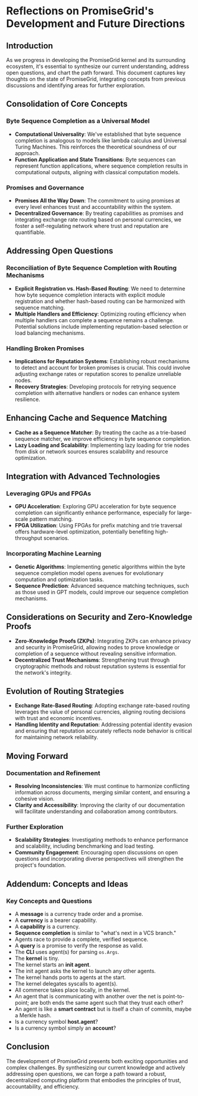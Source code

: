 # Reflections on PromiseGrid's Development and Future Directions

## Introduction

As we progress in developing the PromiseGrid kernel and its surrounding ecosystem, it's essential to synthesize our current understanding, address open questions, and chart the path forward. This document captures key thoughts on the state of PromiseGrid, integrating concepts from previous discussions and identifying areas for further exploration.

## Consolidation of Core Concepts

### Byte Sequence Completion as a Universal Model

- **Computational Universality**: We've established that byte sequence completion is analogous to models like lambda calculus and Universal Turing Machines. This reinforces the theoretical soundness of our approach.
- **Function Application and State Transitions**: Byte sequences can represent function applications, where sequence completion results in computational outputs, aligning with classical computation models.

### Promises and Governance

- **Promises All the Way Down**: The commitment to using promises at every level enhances trust and accountability within the system.
- **Decentralized Governance**: By treating capabilities as promises and integrating exchange rate routing based on personal currencies, we foster a self-regulating network where trust and reputation are quantifiable.

## Addressing Open Questions

### Reconciliation of Byte Sequence Completion with Routing Mechanisms

- **Explicit Registration vs. Hash-Based Routing**: We need to determine how byte sequence completion interacts with explicit module registration and whether hash-based routing can be harmonized with sequence matching.
- **Multiple Handlers and Efficiency**: Optimizing routing efficiency when multiple handlers can complete a sequence remains a challenge. Potential solutions include implementing reputation-based selection or load balancing mechanisms.

### Handling Broken Promises

- **Implications for Reputation Systems**: Establishing robust mechanisms to detect and account for broken promises is crucial. This could involve adjusting exchange rates or reputation scores to penalize unreliable nodes.
- **Recovery Strategies**: Developing protocols for retrying sequence completion with alternative handlers or nodes can enhance system resilience.

## Enhancing Cache and Sequence Matching

- **Cache as a Sequence Matcher**: By treating the cache as a trie-based sequence matcher, we improve efficiency in byte sequence completion.
- **Lazy Loading and Scalability**: Implementing lazy loading for trie nodes from disk or network sources ensures scalability and resource optimization.

## Integration with Advanced Technologies

### Leveraging GPUs and FPGAs

- **GPU Acceleration**: Exploring GPU acceleration for byte sequence completion can significantly enhance performance, especially for large-scale pattern matching.
- **FPGA Utilization**: Using FPGAs for prefix matching and trie traversal offers hardware-level optimization, potentially benefiting high-throughput scenarios.

### Incorporating Machine Learning

- **Genetic Algorithms**: Implementing genetic algorithms within the byte sequence completion model opens avenues for evolutionary computation and optimization tasks.
- **Sequence Prediction**: Advanced sequence matching techniques, such as those used in GPT models, could improve our sequence completion mechanisms.

## Considerations on Security and Zero-Knowledge Proofs

- **Zero-Knowledge Proofs (ZKPs)**: Integrating ZKPs can enhance privacy and security in PromiseGrid, allowing nodes to prove knowledge or completion of a sequence without revealing sensitive information.
- **Decentralized Trust Mechanisms**: Strengthening trust through cryptographic methods and robust reputation systems is essential for the network's integrity.

## Evolution of Routing Strategies

- **Exchange Rate-Based Routing**: Adopting exchange rate-based routing leverages the value of personal currencies, aligning routing decisions with trust and economic incentives.
- **Handling Identity and Reputation**: Addressing potential identity evasion and ensuring that reputation accurately reflects node behavior is critical for maintaining network reliability.

## Moving Forward

### Documentation and Refinement

- **Resolving Inconsistencies**: We must continue to harmonize conflicting information across documents, merging similar content, and ensuring a cohesive vision.
- **Clarity and Accessibility**: Improving the clarity of our documentation will facilitate understanding and collaboration among contributors.

### Further Exploration

- **Scalability Strategies**: Investigating methods to enhance performance and scalability, including benchmarking and load testing.
- **Community Engagement**: Encouraging open discussions on open questions and incorporating diverse perspectives will strengthen the project's foundation.

## Addendum: Concepts and Ideas

### Key Concepts and Questions

- A **message** is a currency trade order and a promise.
- A **currency** is a bearer capability.
- A **capability** is a currency.
- **Sequence completion** is similar to "what's next in a VCS branch."
- Agents race to provide a complete, verified sequence.
- A **query** is a promise to verify the response as valid.
- The **CLI** uses agent(s) for parsing `os.Args`.
- The **kernel** is tiny.
- The kernel starts an **init agent**.
- The init agent asks the kernel to launch any other agents.
- The kernel hands ports to agents at the start.
- The kernel delegates syscalls to agent(s).
- All commerce takes place locally, in the kernel.
- An agent that is communicating with another over the net is point-to-point; are both ends the same agent such that they trust each other?
- An agent is like a **smart contract** but is itself a chain of commits, maybe a Merkle hash.
- Is a currency symbol **host.agent**?
- Is a currency symbol simply an **account**?

## Conclusion

The development of PromiseGrid presents both exciting opportunities and complex challenges. By synthesizing our current knowledge and actively addressing open questions, we can forge a path toward a robust, decentralized computing platform that embodies the principles of trust, accountability, and efficiency.
